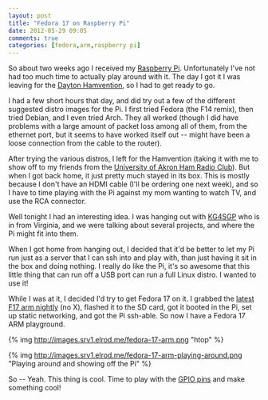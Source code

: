 ```yaml
---
layout: post
title: "Fedora 17 on Raspberry Pi"
date: 2012-05-29 09:05
comments: true
categories: [fedora,arm,raspberry pi]
---
```

So about two weeks ago I received my
[Raspberry Pi](http://www.raspberrypi.org/). Unfortunately I've not had too
much time to actually play around with it. The day I got it I was leaving for
the [Dayton Hamvention](http://hamvention.com), so I had to get ready to go.

I had a few short hours that day, and did try out a few of the different
suggested distro images for the Pi. I first tried Fedora (the F14 remix),
then tried Debian, and I even tried Arch. They all worked (though I did have
problems with a large amount of packet loss among all of them, from the
ethernet port, but it seems to have worked itself out -- might have been a
loose connection from the cable to the router).

After trying the various distros, I left for the Hamvention (taking it with me
to show off to my friends from the
[University of Akron Ham Radio Club](http://www.w8upd.org)). But when I got
back home, it just pretty much stayed in its box. This is mostly because
I don't have an HDMI cable (I'll be ordering one next week), and so I have to
time playing with the Pi against my mom wanting to watch TV, and use the RCA
connector.

Well tonight I had an interesting idea. I was hanging out with
[KG4SGP](http://kg4sgp.com) who is in from Virginia, and we were talking about
several projects, and where the Pi might fit into them.

When I got home from hanging out, I decided that it'd be better to let my Pi
run just as a server that I can ssh into and play with, than just having it
sit in the box and doing nothing. I really do like the Pi, it's so awesome
that this little thing that can run off a USB port can run a full Linux
distro. I wanted to use it!

While I was at it, I decided I'd try to get Fedora 17 on it. I grabbed the
[latest F17 arm nightly](http://scotland.proximity.on.ca/arm-nightlies/)
(no X), flashed it to the SD card, got it booted in the Pi, set up static
networking, and got the Pi ssh-able. So now I have a Fedora 17 ARM playground.

{% img http://images.srv1.elrod.me/fedora-17-arm.png "htop" %}

{% img http://images.srv1.elrod.me/fedora-17-arm-playing-around.png "Playing around and showing off the Pi" %}

So -- Yeah. This thing is cool. Time to play with the
[GPIO pins](http://elinux.org/RPi_Low-level_peripherals#GPIO_Driving_Example_.28Python.29)
and make something cool!
